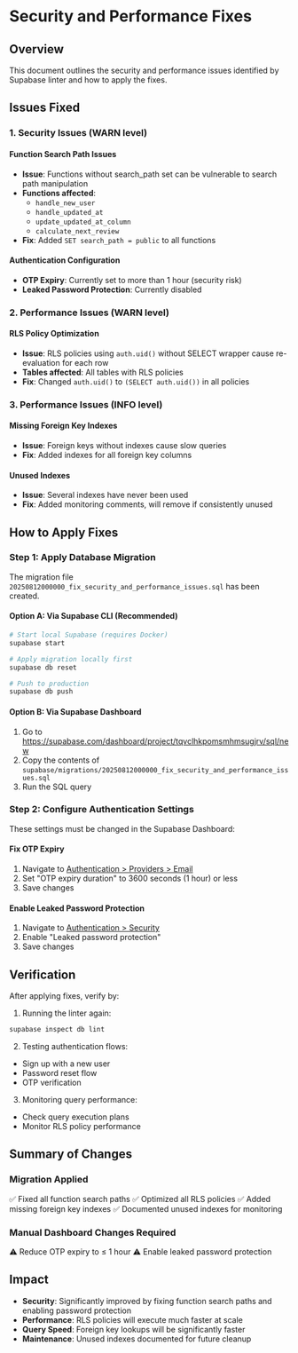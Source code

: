 # Security and Performance Fixes

## Overview
This document outlines the security and performance issues identified by Supabase linter and how to apply the fixes.

## Issues Fixed

### 1. Security Issues (WARN level)

#### Function Search Path Issues
- **Issue**: Functions without search_path set can be vulnerable to search path manipulation
- **Functions affected**:
  - `handle_new_user`
  - `handle_updated_at`
  - `update_updated_at_column`
  - `calculate_next_review`
- **Fix**: Added `SET search_path = public` to all functions

#### Authentication Configuration
- **OTP Expiry**: Currently set to more than 1 hour (security risk)
- **Leaked Password Protection**: Currently disabled

### 2. Performance Issues (WARN level)

#### RLS Policy Optimization
- **Issue**: RLS policies using `auth.uid()` without SELECT wrapper cause re-evaluation for each row
- **Tables affected**: All tables with RLS policies
- **Fix**: Changed `auth.uid()` to `(SELECT auth.uid())` in all policies

### 3. Performance Issues (INFO level)

#### Missing Foreign Key Indexes
- **Issue**: Foreign keys without indexes cause slow queries
- **Fix**: Added indexes for all foreign key columns

#### Unused Indexes
- **Issue**: Several indexes have never been used
- **Fix**: Added monitoring comments, will remove if consistently unused

## How to Apply Fixes

### Step 1: Apply Database Migration

The migration file `20250812000000_fix_security_and_performance_issues.sql` has been created.

#### Option A: Via Supabase CLI (Recommended)
```bash
# Start local Supabase (requires Docker)
supabase start

# Apply migration locally first
supabase db reset

# Push to production
supabase db push
```

#### Option B: Via Supabase Dashboard
1. Go to https://supabase.com/dashboard/project/tqvclhkpomsmhmsugjrv/sql/new
2. Copy the contents of `supabase/migrations/20250812000000_fix_security_and_performance_issues.sql`
3. Run the SQL query

### Step 2: Configure Authentication Settings

These settings must be changed in the Supabase Dashboard:

#### Fix OTP Expiry
1. Navigate to [Authentication > Providers > Email](https://supabase.com/dashboard/project/tqvclhkpomsmhmsugjrv/auth/providers)
2. Set "OTP expiry duration" to 3600 seconds (1 hour) or less
3. Save changes

#### Enable Leaked Password Protection
1. Navigate to [Authentication > Security](https://supabase.com/dashboard/project/tqvclhkpomsmhmsugjrv/auth/security)
2. Enable "Leaked password protection"
3. Save changes

## Verification

After applying fixes, verify by:

1. Running the linter again:
```bash
supabase inspect db lint
```

2. Testing authentication flows:
- Sign up with a new user
- Password reset flow
- OTP verification

3. Monitoring query performance:
- Check query execution plans
- Monitor RLS policy performance

## Summary of Changes

### Migration Applied
✅ Fixed all function search paths
✅ Optimized all RLS policies
✅ Added missing foreign key indexes
✅ Documented unused indexes for monitoring

### Manual Dashboard Changes Required
⚠️ Reduce OTP expiry to ≤ 1 hour
⚠️ Enable leaked password protection

## Impact

- **Security**: Significantly improved by fixing function search paths and enabling password protection
- **Performance**: RLS policies will execute much faster at scale
- **Query Speed**: Foreign key lookups will be significantly faster
- **Maintenance**: Unused indexes documented for future cleanup